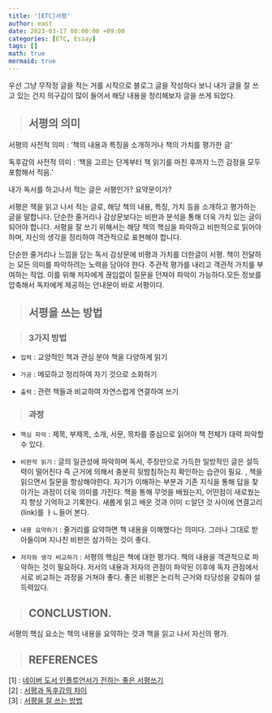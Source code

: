 ```yaml
---
title: '[ETC]서평'
author: east
date: 2023-03-17 00:00:00 +09:00
categories: [ETC, Essay]
tags: []
math: true
mermaid: true
---
```


우선 그냥 무작정 글을 적는 거를 시작으로 블로그 글을 작성하다 보니 내가 글을 잘 쓰고 있는 건지 의구감이 많이 들어서 해당 내용을 정리해보자 글을 쓰게 되었다. 

> ## 서평의 의미

서평의 사전적 의미
: ‘책의 내용과 특징을 소개하거나 책의 가치를 평가한 글’

독후감의 사전적 의미
: ‘책을 고르는 단계부터 책 읽기를 마친 후까지 느낀 감정을 모두 포함해서 적음.’ 

내가 독서를 하고나서 적는 글은 서평인가? 요약문이가?

서평은 책을 읽고 나서 적는 글로, 해당 책의 내용, 특징, 가치 등을 소개하고 평가하는 글을 말합니다. 단순한 줄거리나 감상문보다는 비판과 분석을 통해 더욱 가치 있는 글이 되어야 합니다. 서평을 잘 쓰기 위해서는 해당 책의 핵심을 파악하고 비판적으로 읽어야 하며, 자신의 생각을 정리하여 객관적으로 표현해야 합니다.


단순한 줄거리나 느낌을 담는 독서 감상문에 비평과 가치를 더한글이 서평. 책이 전달하는 모든 의미를 파악하려는 노력을 담아야 한다. 주관적 평가를 내리고 객관적 가치를 부여하는 작업. 이를 위해 저자에게 끊임없이 질문을 던져야 파악이 가능하다.모든 정보를 압축해서 독자에게 제공하는 안내문이 바로 서평이다.



> ## 서평을 쓰는 방법

> ### 3가지 방법

- `입력` : 교양적인 책과 관심 분야 책을 다양하게 읽기

- `가공` : 메모하고 정리하여 자기 것으로 소화하기

- `출력` : 관련 책들과 비교하여 자연스럽게 연결하여 쓰기

> ### 과정

- `핵심 파악` : 제목, 부제목, 소개, 서문, 목차를 중심으로 읽어야 책 전체가 대력 파악할 수 있다.

- `비판적 읽기` : 글의 일관성에 파악하며 독서, 주장만으로 가득한 일방적인 글은 설득력이 떨어진다 즉 근거에 의해서 충분히 뒷밤침하는지 확인하는 습관이 필요. , 책을 읽으면서 질문을 항상해야한다. 자기가 이해하는 부분과 기존 지식을 통해 답을 찾아가는 과정이 더욱 의미를 가진다. 책을 통해 무엇을 배웠는지, 어떤점이 새로웠는지 항상 기억하고 기록한다. 새롭게 읽고 배운 것과 이미 ㄷ알던 것 사이에 연결고리(link)를 ㅏㄴ들어 본다.

- `내용 요약하기` : 줄거리를 요약하면 책 내용을 이해했다는 의미다. 그러나 그대로 받아들이며 지나친 비판은 삼가하는 것이 좋다.

- `저자와 생각 비교하기` : 서평의 핵심은 책에 대한 평가다. 책의 내용을 객관적으로 파악하는 것이 필요하다. 저서의 내용과 저자의 관점이 파악된 이후에 독자 관점에서 서로 비교하는 과정을 거쳐야 좋다. 좋은 비평은 논리적 근거와 타당성을 갖춰야 설득력있다.

> ## CONCLUSTION.

서평의 핵심 요소는 책의 내용을 요약하는 것과 책을 읽고 나서 자신의 평가.

> ## REFERENCES
[1] : [네이버 도서 인플루언서가 전하는 좋은 서평쓰기](https://blog.naver.com/daeyou99/222759995680)  
[2] : [서평과 독후감의 차이](https://infovator.tistory.com/44)  
[3] : [서평을 잘 쓰는 방법](https://brunch.co.kr/@chu9527/29)

